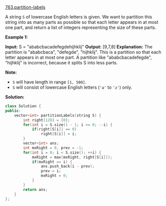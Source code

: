 [763.partition-labels](https://leetcode.com/problems/partition-labels/)  

A string `S` of lowercase English letters is given. We want to partition this string into as many parts as possible so that each letter appears in at most one part, and return a list of integers representing the size of these parts.

**Example 1:**

**Input:** S = "ababcbacadefegdehijhklij"
**Output:** \[9,7,8\]
**Explanation:**
The partition is "ababcbaca", "defegde", "hijhklij".
This is a partition so that each letter appears in at most one part.
A partition like "ababcbacadefegde", "hijhklij" is incorrect, because it splits S into less parts.

**Note:**

*   `S` will have length in range `[1, 500]`.
*   `S` will consist of lowercase English letters (`'a'` to `'z'`) only.  



**Solution:**  

```cpp
class Solution {
public:
    vector<int> partitionLabels(string S) {
        int right[128] = {0};
        for(int i = S.size() - 1; i >= 0; --i) {
            if(right[S[i]] == 0)
                right[S[i]] = i;
        }
        vector<int> ans;
        int mxRight = 0, prev = -1;
        for(int i = 0; i < S.size(); ++i) {
            mxRight = max(mxRight, right[S[i]]);
            if(mxRight == i) {
                ans.push_back(i - prev);
                prev = i;
                mxRight = 0;
            }
        }
        return ans;
    }
};
```
      